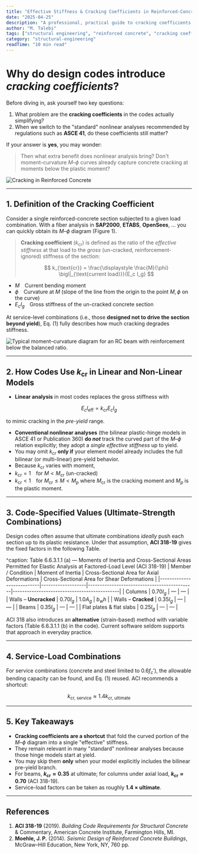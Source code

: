 ```yaml
---
title: "Effective Stiffness & Cracking Coefficients in Reinforced-Concrete Members"
date: "2025-04-25"
description: "A professional, practical guide to cracking coefficients and effective stiffness in reinforced-concrete design, with code references, equations, and key takeaways."
author: "M. Talebi"
tags: ["structural engineering", "reinforced concrete", "cracking coefficient", "effective stiffness", "ACI 318", "nonlinear analysis"]
category: "structural-engineering"
readTime: "10 min read"
---
```


# Why do design codes introduce *cracking coefficients*?

Before diving in, ask yourself two key questions:

1. What problem are the **cracking coefficients** in the codes actually simplifying?
2. When we switch to the "standard" nonlinear analyses recommended by regulations such as **ASCE 41**, do these coefficients still matter?

If your answer is **yes**, you may wonder:

> Then what extra benefit does nonlinear analysis bring? Don't moment–curvature $M\text{–}\phi$ curves already capture concrete cracking at moments below the plastic moment?

![Cracking in Reinforced Concrete](https://mtalebi.com/wp-content/uploads/2025/04/cracking.png "Cracking in Reinforced Concrete{width=75%}")

---

## 1. Definition of the Cracking Coefficient

Consider a single reinforced-concrete section subjected to a given load combination. With a fiber analysis in **SAP2000**, **ETABS**, **OpenSees**, … you can quickly obtain its $M\text{–}\phi$ diagram (Figure 1).

> **Cracking coefficient** ($k_{\text{cr}}$) is defined as the ratio of the *effective stiffness* at that load to the *gross* (un-cracked, reinforcement-ignored) stiffness of the section:
>
>  
> $$
k_{\text{cr}} = \frac{\displaystyle \frac{M}{\phi} \bigl|_{\text{current load}}}{E_c I_g}
> $$

- $M$ Current bending moment
- $\phi$ Curvature at $M$ (slope of the line from the origin to the point $M,\phi$ on the curve)
- $E_c I_g$ Gross stiffness of the un-cracked concrete section

At service-level combinations (i.e., those **designed not to drive the section beyond yield**), Eq. (1) fully describes how much cracking degrades stiffness.

![Typical moment–curvature diagram for an RC beam with reinforcement below the balanced ratio.](https://mtalebi.com/wp-content/uploads/2025/04/image.png "Typical moment–curvature diagram for an RC beam with reinforcement below the balanced ratio.{width=75%}")

---

## 2. How Codes Use $k_{\text{cr}}$ in Linear and Non-Linear Models

- **Linear analysis** in most codes replaces the gross stiffness with

$$
  E_c I_{\text{eff}} = k_{\text{cr}} E_c I_g
$$

to mimic cracking in the *pre-yield* range.
- **Conventional nonlinear analyses** (the bilinear plastic-hinge models in ASCE 41 or Publication 360) **do _not_** track the curved part of the $M\text{–}\phi$ relation explicitly; they adopt a *single effective stiffness* up to yield.
- You may omit $k_{\text{cr}}$ **only if** your element model already includes the full bilinear (or multi-linear) pre-yield behavior.
- Because $k_{\text{cr}}$ varies with moment,
- $k_{\text{cr}}=1$ for $M < M_{\text{cr}}$ (un-cracked)
- $k_{\text{cr}}<1$ for $M_{\text{cr}} \le M < M_p$ where $M_{\text{cr}}$ is the cracking moment and $M_p$ is the plastic moment.

---

## 3. Code-Specified Values (Ultimate-Strength Combinations)

Design codes often assume that ultimate combinations *ideally* push each section up to its plastic resistance. Under that assumption, **ACI 318-19** gives the fixed factors in the following Table.

^caption: Table 6.6.3.1.1 (a) — Moments of Inertia and Cross-Sectional Areas Permitted for Elastic Analysis at Factored-Load Level (ACI 318-19)
| Member / Condition        | Moment of Inertia | Cross-Sectional Area for Axial Deformations | Cross-Sectional Area for Shear Deformations |
|---------------------------|-------------------|---------------------------------------------|---------------------------------------------|
| Columns                   | $0.70 I_g$        | —                                           | —                                           |
| Walls – **Uncracked**     | $0.70 I_g$        | $1.0 A_g$                                   | $b_w h$                                     |
| Walls – **Cracked**       | $0.35 I_g$        | —                                           | —                                           |
| Beams                     | $0.35 I_g$        | —                                           | —                                           |
| Flat plates & flat slabs  | $0.25 I_g$        | —                                           | —                                           |

ACI 318 also introduces an **alternative** (strain-based) method with variable factors (Table 6.6.3.1.1 (b) in the code). Current software seldom supports that approach in everyday practice.

---

## 4. Service-Load Combinations

For service combinations (concrete and steel limited to $0.6f_c'$), the allowable bending capacity can be found, and Eq. (1) reused. ACI recommends a shortcut:

$$
k_{\text{cr, service}} \approx 1.4k_{\text{cr, ultimate}}
$$

---

## 5. Key Takeaways

- **Cracking coefficients are a shortcut** that fold the curved portion of the $M\text{–}\phi$ diagram into a single "effective" stiffness.
- They remain relevant in many "standard" nonlinear analyses because those hinge models start at yield.
- You may skip them **only** when your model explicitly includes the bilinear pre-yield branch.
- For beams, **$k_{\text{cr}}\approx0.35$** at ultimate; for columns under axial load, **$k_{\text{cr}}\approx0.70$** (ACI 318-19).
- Service-load factors can be taken as roughly **1.4 × ultimate**.

---

## References

1. **ACI 318-19** (2019). *Building Code Requirements for Structural Concrete* & Commentary, American Concrete Institute, Farmington Hills, MI.
2. **Moehle, J. P.** (2014). *Seismic Design of Reinforced Concrete Buildings*, McGraw–Hill Education, New York, NY, 760 pp. 
